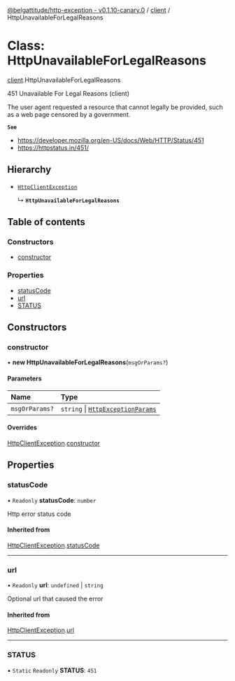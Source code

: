 [@belgattitude/http-exception - v0.1.10-canary.0](../README.md) / [client](../modules/client.md) / HttpUnavailableForLegalReasons

# Class: HttpUnavailableForLegalReasons

[client](../modules/client.md).HttpUnavailableForLegalReasons

451 Unavailable For Legal Reasons (client)

The user agent requested a resource that cannot legally be provided, such as a web page censored by a government.

**`See`**

- https://developer.mozilla.org/en-US/docs/Web/HTTP/Status/451
- https://httpstatus.in/451/

## Hierarchy

- [`HttpClientException`](base.HttpClientException.md)

  ↳ **`HttpUnavailableForLegalReasons`**

## Table of contents

### Constructors

- [constructor](client.HttpUnavailableForLegalReasons.md#constructor)

### Properties

- [statusCode](client.HttpUnavailableForLegalReasons.md#statuscode)
- [url](client.HttpUnavailableForLegalReasons.md#url)
- [STATUS](client.HttpUnavailableForLegalReasons.md#status)

## Constructors

### constructor

• **new HttpUnavailableForLegalReasons**(`msgOrParams?`)

#### Parameters

| Name           | Type                                                                         |
| :------------- | :--------------------------------------------------------------------------- |
| `msgOrParams?` | `string` \| [`HttpExceptionParams`](../modules/types.md#httpexceptionparams) |

#### Overrides

[HttpClientException](base.HttpClientException.md).[constructor](base.HttpClientException.md#constructor)

## Properties

### statusCode

• `Readonly` **statusCode**: `number`

Http error status code

#### Inherited from

[HttpClientException](base.HttpClientException.md).[statusCode](base.HttpClientException.md#statuscode)

---

### url

• `Readonly` **url**: `undefined` \| `string`

Optional url that caused the error

#### Inherited from

[HttpClientException](base.HttpClientException.md).[url](base.HttpClientException.md#url)

---

### STATUS

▪ `Static` `Readonly` **STATUS**: `451`
